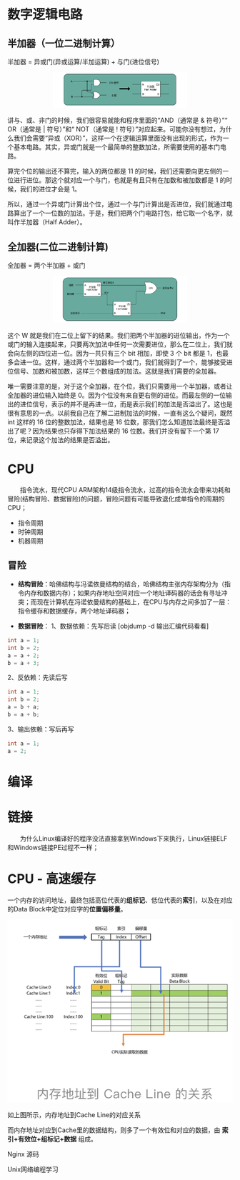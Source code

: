 # 数字逻辑电路

## 半加器（一位二进制计算）

半加器 = 异或门(异或运算/半加运算) + 与门(进位信号)

<p align="center"><img width="300" src="../static/半加器电路.JPG"></p>

讲与、或、非门的时候，我们很容易就能和程序里面的“AND（通常是 & 符号）”“ OR（通常是 | 符号）”和“ NOT（通常是 ! 符号）”对应起来。可能你没有想过，为什么我们会需要“异或（XOR）”，这样一个在逻辑运算里面没有出现的形式，作为一个基本电路。其实，异或门就是一个最简单的整数加法，所需要使用的基本门电路。

算完个位的输出还不算完，输入的两位都是 11 的时候，我们还需要向更左侧的一位进行进位。那这个就对应一个与门，也就是有且只有在加数和被加数都是 1 的时候，我们的进位才会是 1。

所以，通过一个异或门计算出个位，通过一个与门计算出是否进位，我们就通过电路算出了一个一位数的加法。于是，我们把两个门电路打包，给它取一个名字，就叫作半加器（Half Adder）。

## 全加器(二位二进制计算)

全加器 = 两个半加器 + 或门

<p align="center"><img width="300" src="../static/全加器电路.JPG"></p>
这个 W 就是我们在二位上留下的结果。我们把两个半加器的进位输出，作为一个或门的输入连接起来，只要两次加法中任何一次需要进位，那么在二位上，我们就会向左侧的四位进一位。因为一共只有三个 bit 相加，即使 3 个 bit 都是 1，也最多会进一位。这样，通过两个半加器和一个或门，我们就得到了一个，能够接受进位信号、加数和被加数，这样三个数组成的加法。这就是我们需要的全加器。


唯一需要注意的是，对于这个全加器，在个位，我们只需要用一个半加器，或者让全加器的进位输入始终是 0。因为个位没有来自更右侧的进位。而最左侧的一位输出的进位信号，表示的并不是再进一位，而是表示我们的加法是否溢出了。这也是很有意思的一点。以前我自己在了解二进制加法的时候，一直有这么个疑问，既然 int 这样的 16 位的整数加法，结果也是 16 位数，那我们怎么知道加法最终是否溢出了呢？因为结果也只存得下加法结果的 16 位数。我们并没有留下一个第 17 位，来记录这个加法的结果是否溢出。

# CPU
&emsp;&emsp;指令流水，现代CPU ARM架构14级指令流水，过高的指令流水会带来功耗和冒险(结构冒险、数据冒险)的问题，冒险问题有可能导致退化成单指令的周期的CPU；

- 指令周期
- 时钟周期
- 机器周期

## 冒险
- **结构冒险**：哈佛结构与冯诺依曼结构的结合，哈佛结构主张内存架构分为（指令内存和数据内存）；如果内存地址空间对应一个地址译码器的话会有寻址冲突；而现在计算机在冯诺依曼结构的基础上，在CPU与内存之间多加了一层：指令缓存和数据缓存，两个地址译码器；

- **数据冒险**：
1、数据依赖：先写后读  [objdump -d 输出汇编代码看看]
```C
int a = 1;
int b = 2;
a = a + 2;
b = a + 3;
```

2、反依赖：先读后写
```C
int a = 1;
int b = 2;
a = b + a;
b = a + b;
```

3、输出依赖：写后再写
```C
int a = 1;
a = 2;
```

# 编译

# 链接
&emsp;&emsp;为什么Linux编译好的程序没法直接拿到Windows下来执行，Linux链接ELF和Windows链接PE过程不一样；


# CPU - 高速缓存

一个内存的访问地址，最终包括高位代表的**组标记**、低位代表的**索引**，以及在对应的Data Block中定位对应字的**位置偏移量**。


<p align="center"><img width="600" src="../static/内存地址到CpuCacheLine的关系.png"></p>

如上图所示，内存地址到Cache Line的对应关系

而内存地址对应到Cache里的数据结构，则多了一个有效位和对应的数据，由 **索引+有效位+组标记+数据** 组成。


Nginx 源码

Unix网络编程学习

